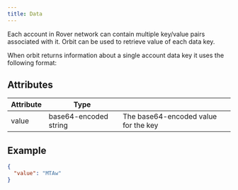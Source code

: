 ```yaml
---
title: Data
---
```


Each account in Rover network can contain multiple key/value pairs associated with it. Orbit can be used to retrieve value of each data key.

When orbit returns information about a single account data key it uses the following format:

## Attributes

| Attribute | Type | | 
| --- | --- | --- |
| value | base64-encoded string | The base64-encoded value for the key |

## Example

```json
{
  "value": "MTAw"
}
```
